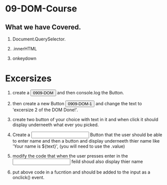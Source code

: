 # 09-DOM-Course 

## What we have Covered.

1. Document.QuerySelector.

2. .innerHTML

3. onkeydown

# Excersizes 

1. create a <button>0909-DOM</button> and then console.log the Button.

2. then create a new Button <button>0909-DOM-1</button> and change the text to 'excersize 2 of the DOM Done!'.

3. create two button of your choice with text in it and when click it should display underneeth what ever you picked.

4. Create a <input> Button that the user should be able to enter name and then a <submit> button
and display underneeth thier name like 'Your name is ${text}', (you will need to use the .value)

5. modify the code that when the user presses enter in the <input> feild shoud also display thier name

6. put above code in a fucntion and should be added to the input as a onclick() event.

